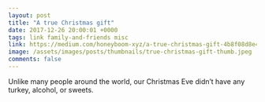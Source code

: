 ```yaml
---
layout: post
title: "A true Christmas gift"
date: 2017-12-26 20:00:01 +0000
tags: link family-and-friends misc
link: https://medium.com/honeyboom-xyz/a-true-christmas-gift-4b8f08d8e458
image: /assets/images/posts/thumbnails/true-christmas-gift-thumb.jpeg
comments: false
---
```


Unlike many people around the world, our Christmas Eve didn’t have any turkey, alcohol, or sweets.

